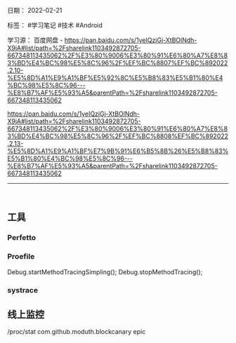 日期： 2022-02-21

标签： #学习笔记 #技术  #Android 

学习源：
百度网盘 - https://pan.baidu.com/s/1yeIQzjGj-XtBOlNdh-X9jA#list/path=%2Fsharelink1103492872705-667348113435062%2F%E3%80%9006%E3%80%91%E6%80%A7%E8%83%BD%E4%BC%98%E5%8C%96%2F%EF%BC%8807%EF%BC%892022.2.10-%E5%8D%A1%E9%A1%BF%E5%92%8C%E5%B8%83%E5%B1%80%E4%BC%98%E5%8C%96---%E8%B7%AF%E5%93%A5&parentPath=%2Fsharelink1103492872705-667348113435062

https://pan.baidu.com/s/1yeIQzjGj-XtBOlNdh-X9jA#list/path=%2Fsharelink1103492872705-667348113435062%2F%E3%80%9006%E3%80%91%E6%80%A7%E8%83%BD%E4%BC%98%E5%8C%96%2F%EF%BC%8808%EF%BC%892022.2.13-%E5%8D%A1%E9%A1%BF%E7%9B%91%E6%B5%8B%26%E5%B8%83%E5%B1%80%E4%BC%98%E5%8C%96---%E8%B7%AF%E5%93%A5&parentPath=%2Fsharelink1103492872705-667348113435062

---

<br>

## 工具
### Perfetto


### Proefile
Debug.startMethodTracingSimpling();
Debug.stopMethodTracing();

### systrace


## 线上监控
/proc/stat
com.github.moduth.blockcanary
epic
